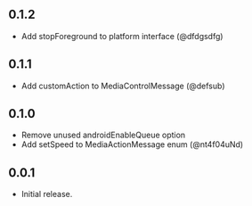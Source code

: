 ## 0.1.2
* Add stopForeground to platform interface (@dfdgsdfg)

## 0.1.1

* Add customAction to MediaControlMessage (@defsub)

## 0.1.0

* Remove unused androidEnableQueue option
* Add setSpeed to MediaActionMessage enum (@nt4f04uNd)

## 0.0.1

* Initial release.
